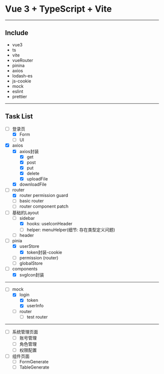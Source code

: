 # Vue 3 + TypeScript + Vite
----
## Include
* vue3
* ts
* vite
* vueRouter
* pinina
* axios
* lodash-es
* js-cookie
* mock
* eslint
* prettier
----
## Task List
- [ ] 登录页
  - [x] Form
  - [ ] UI
- [x] axios
  - [x] axios封装
    - [x] get
    - [x] post
    - [x] put
    - [x] delete
    - [x] uploadFile
  - [x] downloadFile
- [ ] router
  - [x] router permission guard
  - [ ] basic router
  - [ ] router component patch
- [ ] 基础的Layout
  - [ ] sidebar
    - [X] hooks: useIconHeader
    - [ ] helper: menuHelper(细节: 存在类型定义问题)
  - [ ] header
- [ ] pinia
  - [x] userStore
    - [x] token封装-cookie
  - [ ] permission (router)
  - [ ] globalStore
- [ ] components
  - [x] svgIcon封装
----
- [ ] mock
  - [x] login
    - [x] token
    - [x] userInfo
  - [ ] router
    - [ ] test router
---
- [ ] 系统管理页面
  - [ ] 账号管理
  - [ ] 角色管理
  - [ ] 权限配置
- [ ] 组件页面
  - [ ] FormGenerate
  - [ ] TableGenerate

